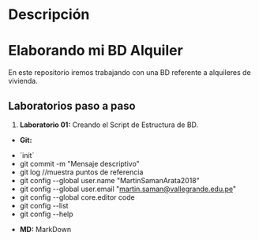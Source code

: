 Descripción
========
# Elaborando mi BD Alquiler
En este repositorio iremos trabajando con una BD referente a alquileres de vivienda.

## Laboratorios paso a paso

1. **Laboratorio 01:** 
Creando el Script de Estructura de BD.
- **Git:** 
*    ´init´
*    git commit -m "Mensaje descriptivo"
*    git log //muestra puntos de referencia
*    git config --global user.name "MartinSamanArata2018"
*    git config --global user.email "martin.saman@vallegrande.edu.pe"
*    git config --global core.editor code
*    git config --list
*    git config --help

- **MD:** MarkDown